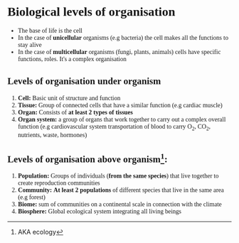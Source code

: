 <span style = "font-family: 'Cascadia code'">

# Biological levels of organisation
* The base of life is the cell
* In the case of **unicellular** organisms (e.g bacteria) the cell makes all the functions to stay alive
* In the case of **multicellular** organisms (fungi, plants, animals) cells have specific functions, roles. It's a complex organisation
## Levels of organisation under organism
1. **Cell:** Basic unit of structure and function
2. **Tissue:** Group of connected cells that have a similar function (e.g cardiac muscle)
3. **Organ:** Consists of **at least 2 types of tissues**
4. **Organ system:** a group of organs that work together to carry out a complex overall function (e.g cardiovascular system transportation of blood to carry O<sub>2</sub>, CO<sub>2</sub>, nutrients, waste, hormones)
## Levels of organisation above organism[^1]:
1. **Population:** Groups of individuals (**from the same species**) that live together to create reproduction communities
2. **Community:** **At least 2 populations** of different species that live in the same area (e.g forest)
3. **Biome:** sum of communities on a continental scale in connection with the climate
4. **Biosphere:** Global ecological system integrating all living beings
[^1]:AKA ecology
</span>